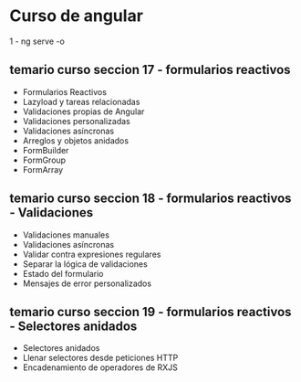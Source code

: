 # Curso de angular
1 - ng serve -o

## temario curso seccion 17 - formularios reactivos

- Formularios Reactivos
- Lazyload y tareas relacionadas
- Validaciones propias de Angular
- Validaciones personalizadas
- Validaciones asíncronas
- Arreglos y objetos anidados
- FormBuilder
- FormGroup
- FormArray


## temario curso seccion 18 - formularios reactivos - Validaciones

- Validaciones manuales
- Validaciones asíncronas
- Validar contra expresiones regulares
- Separar la lógica de validaciones
- Estado del formulario
- Mensajes de error personalizados

## temario curso seccion 19 - formularios reactivos - Selectores anidados

- Selectores anidados
- Llenar selectores desde peticiones HTTP
- Encadenamiento de operadores de RXJS

